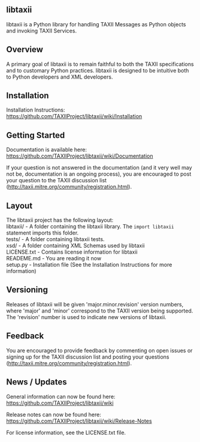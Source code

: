 libtaxii
--------

libtaxii is a Python library for handling TAXII Messages as Python objects and invoking TAXII Services.

## Overview
A primary goal of libtaxii is to remain faithful to both the TAXII
specifications and to customary Python practices. libtaxii is designed to be
intuitive both to Python developers and XML developers.

## Installation
Installation Instructions: https://github.com/TAXIIProject/libtaxii/wiki/Installation

## Getting Started
Documentation is available here: https://github.com/TAXIIProject/libtaxii/wiki/Documentation

If your question is not answered in the documentation (and it very well may not be, documentation is an ongoing process),
you are encouraged to post your question to the TAXII discussion list (http://taxii.mitre.org/community/registration.html).

## Layout
The libtaxii project has the following layout:  
libtaxii/ - A folder containing the libtaxii library. The `import libtaxii` statement imports this folder.  
tests/ - A folder containing libtaxii tests.  
xsd/ - A folder containing XML Schemas used by libtaxii  
LICENSE.txt - Contains license information for libtaxii  
READEME.md - You are reading it now  
setup.py - Installation file (See the Installation Instructions for more information)  

## Versioning

Releases of libtaxii will be given 'major.minor.revision'
version numbers, where 'major' and 'minor' correspond to the TAXII version
being supported. The 'revision' number is used to indicate new versions of
libtaxii.

## Feedback 
You are encouraged to provide feedback by commenting on open issues
or signing up for the TAXII discussion list and posting your questions 
(http://taxii.mitre.org/community/registration.html).

## News / Updates

General information can now be found here: https://github.com/TAXIIProject/libtaxii/wiki


Release notes can now be found here: https://github.com/TAXIIProject/libtaxii/wiki/Release-Notes

For license information, see the LICENSE.txt file.
